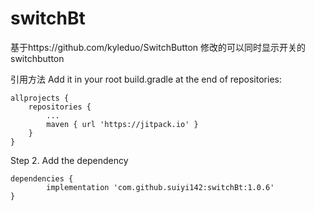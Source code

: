 # switchBt
基于https://github.com/kyleduo/SwitchButton  修改的可以同时显示开关的switchbutton

引用方法
Add it in your root build.gradle at the end of repositories:

	allprojects {
		repositories {
			...
			maven { url 'https://jitpack.io' }
		}
	}

Step 2. Add the dependency

	dependencies {
	        implementation 'com.github.suiyi142:switchBt:1.0.6'
	}
